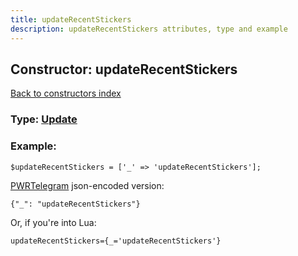 ```yaml
---
title: updateRecentStickers
description: updateRecentStickers attributes, type and example
---
```

## Constructor: updateRecentStickers  
[Back to constructors index](index.md)






### Type: [Update](../types/Update.md)


### Example:

```
$updateRecentStickers = ['_' => 'updateRecentStickers'];
```  

[PWRTelegram](https://pwrtelegram.xyz) json-encoded version:

```
{"_": "updateRecentStickers"}
```


Or, if you're into Lua:  


```
updateRecentStickers={_='updateRecentStickers'}

```


